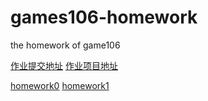 # games106-homework

the homework of game106

[作业提交地址](http://cn.ces-alpha.org/account/)
[作业项目地址](https://github.com/dodoleon/games106)

[homework0](homework0/hw0.md)
[homework1](homework1/hw1.md)